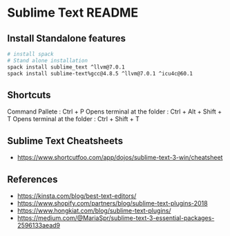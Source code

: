 # Sublime Text README


## Install Standalone features

```bash
# install spack
# Stand alone installation
spack install sublime_text ^llvm@7.0.1
spack install sublime-text%gcc@4.8.5 ^llvm@7.0.1 ^icu4c@60.1
```

## Shortcuts

Command Pallete : Ctrl + P
Opens terminal at the folder : Ctrl + Alt + Shift + T
Opens terminal at the folder : Ctrl + Shift + T


## Sublime Text Cheatsheets
* https://www.shortcutfoo.com/app/dojos/sublime-text-3-win/cheatsheet


## References

* https://kinsta.com/blog/best-text-editors/
* https://www.shopify.com/partners/blog/sublime-text-plugins-2018
* https://www.hongkiat.com/blog/sublime-text-plugins/
* https://medium.com/@MariaSpr/sublime-text-3-essential-packages-2596133aead9

